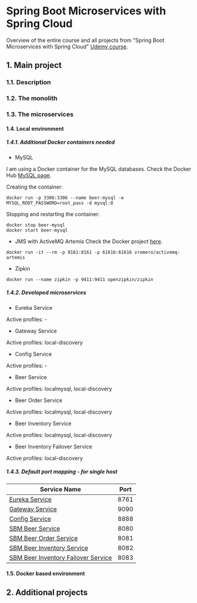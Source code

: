 # Spring Boot Microservices with Spring Cloud
Overview of the entire course and all projects from "Spring Boot Microservices with Spring Cloud" [Udemy course](https://www.udemy.com/course/spring-boot-microservices-with-spring-cloud-beginner-to-guru/). 


## 1. Main project
### 1.1. Description

### 1.2. The monolith

### 1.3. The microservices
#### 1.4. Local environment
##### 1.4.1. Additional Docker containers needed
- MySQL

I am using a Docker container for the MySQL databases. Check the Docker Hub [MySQL page](https://hub.docker.com/_/mysql).

Creating the container:
```
docker run -p 3306:3306 --name beer-mysql -e MYSQL_ROOT_PASSWORD=root_pass -d mysql:8
```
Stopping and restarting the container:
```
docker stop beer-mysql
docker start beer-mysql
```

- JMS with ActiveMQ Artemis
Check the Docker project [here](https://github.com/vromero/activemq-artemis-docker/blob/master/README.md).
```
docker run -it --rm -p 8161:8161 -p 61616:61616 vromero/activemq-artemis
```

- Zipkin
```
docker run --name zipkin -p 9411:9411 openzipkin/zipkin
```
##### 1.4.2. Developed microservices
- Eureka Service

Active profiles: -


- Gateway Service

Active profiles: local-discovery


- Config Service

Active profiles: -


- Beer Service

Active profiles: localmysql, local-discovery


- Beer Order Service

Active profiles: localmysql, local-discovery


- Beer Inventory Service

Active profiles: localmysql, local-discovery


- Beer Inventory Failover Service

Active profiles: local-discovery

##### 1.4.3. Default port mapping - for single host

| Service Name | Port | 
| --------| -----|
| [Eureka Service](https://github.com/mariamihai/udemy-sbm-brewery-eureka) | 8761 |
| [Gateway Service](https://github.com/mariamihai/udemy-sbm-brewery-gateway) | 9090 |
| [Config Service](https://github.com/mariamihai/udemy-sbm-config-server) | 8888 |
| [SBM Beer Service](https://github.com/mariamihai/udemy-sbm-beer-service) | 8080 |
| [SBM  Beer Order Service](https://github.com/mariamihai/udemy-sbm-beer-order-service) | 8081 |
| [SBM Beer Inventory Service](https://github.com/mariamihai/udemy-sbm-beer-inventory-service) | 8082 |
| [SBM Beer Inventory Failover Service](https://github.com/mariamihai/udemy-sbm-beer-inventory-failover) | 8083 |

#### 1.5. Docker based environment

## 2. Additional projects

